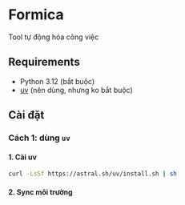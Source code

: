 # Formica

Tool tự động hóa công việc

## Requirements

- Python 3.12 (bắt buộc)
- [uv](https://github.com/astral-sh/uv) (nên dùng, nhưng ko bắt buộc)
## Cài đặt

### **Cách 1**: dùng `uv`

#### 1. Cài uv

```bash
curl -LsSf https://astral.sh/uv/install.sh | sh
```

#### 2. Sync môi trường
